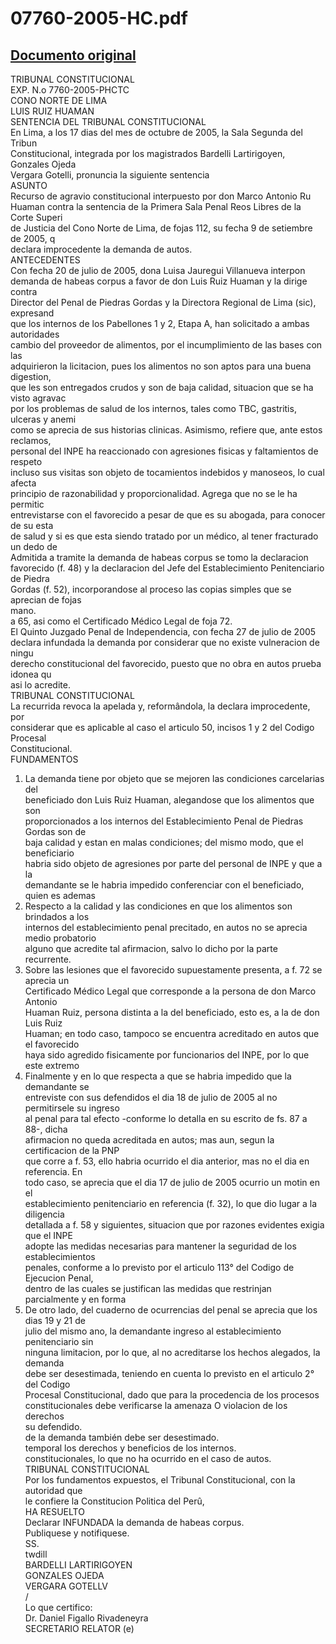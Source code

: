
07760-2005-HC.pdf
=================
  
[Documento original](https://tc.gob.pe/jurisprudencia/2006/07760-2005-HC.pdf)  
---  
TRIBUNAL CONSTITUCIONAL  
EXP. N.o 7760-2005-PHCTC  
CONO NORTE DE LIMA  
LUIS RUIZ HUAMAN  
SENTENCIA DEL TRIBUNAL CONSTITUCIONAL  
En Lima, a los 17 dias del mes de octubre de 2005, la Sala Segunda del Tribun  
Constitucional, integrada por los magistrados Bardelli Lartirigoyen, Gonzales Ojeda  
Vergara Gotelli, pronuncia la siguiente sentencia  
ASUNTO  
Recurso de agravio constitucional interpuesto por don Marco Antonio Ru  
Huaman contra la sentencia de la Primera Sala Penal Reos Libres de la Corte Superi  
de Justicia del Cono Norte de Lima, de fojas 112, su fecha 9 de setiembre de 2005, q  
declara improcedente la demanda de autos.  
ANTECEDENTES  
Con fecha 20 de julio de 2005, dona Luisa Jauregui Villanueva interpon  
demanda de habeas corpus a favor de don Luis Ruiz Huaman y la dirige contra  
Director del Penal de Piedras Gordas y la Directora Regional de Lima (sic), expresand  
que los internos de los Pabellones 1 y 2, Etapa A, han solicitado a ambas autoridades  
cambio del proveedor de alimentos, por el incumplimiento de las bases con las  
adquirieron la licitacion, pues los alimentos no son aptos para una buena digestion,  
que les son entregados crudos y son de baja calidad, situacion que se ha visto agravac  
por los problemas de salud de los internos, tales como TBC, gastritis, ulceras y anemi  
como se aprecia de sus historias clinicas. Asimismo, refiere que, ante estos reclamos,  
personal del INPE ha reaccionado con agresiones fisicas y faltamientos de respeto  
incluso sus visitas son objeto de tocamientos indebidos y manoseos, lo cual afecta  
principio de razonabilidad y proporcionalidad. Agrega que no se le ha permitic  
entrevistarse con el favorecido a pesar de que es su abogada, para conocer de su esta  
de salud y si es que esta siendo tratado por un médico, al tener fracturado un dedo de  
Admitida a tramite la demanda de habeas corpus se tomo la declaracion  
favorecido (f. 48) y la declaracion del Jefe del Establecimiento Penitenciario de Piedra  
Gordas (f. 52), incorporandose al proceso las copias simples que se aprecian de fojas  
mano.  
a 65, asi como el Certificado Médico Legal de foja 72.  
El Quinto Juzgado Penal de Independencia, con fecha 27 de julio de 2005  
declara infundada la demanda por considerar que no existe vulneracion de ningu  
derecho constitucional del favorecido, puesto que no obra en autos prueba idonea qu  
asi lo acredite.  
TRIBUNAL CONSTITUCIONAL  
La recurrida revoca la apelada y, reformândola, la declara improcedente, por  
considerar que es aplicable al caso el articulo 50, incisos 1 y 2 del Codigo Procesal  
Constitucional.  
FUNDAMENTOS  
1. La demanda tiene por objeto que se mejoren las condiciones carcelarias del  
beneficiado don Luis Ruiz Huaman, alegandose que los alimentos que son  
proporcionados a los internos del Establecimiento Penal de Piedras Gordas son de  
baja calidad y estan en malas condiciones; del mismo modo, que el beneficiario  
habria sido objeto de agresiones por parte del personal de INPE y que a la  
demandante se le habria impedido conferenciar con el beneficiado, quien es ademas  
2. Respecto a la calidad y las condiciones en que los alimentos son brindados a los  
internos del establecimiento penal precitado, en autos no se aprecia medio probatorio  
alguno que acredite tal afirmacion, salvo lo dicho por la parte recurrente.  
3. Sobre las lesiones que el favorecido supuestamente presenta, a f. 72 se aprecia un  
Certificado Médico Legal que corresponde a la persona de don Marco Antonio  
Huaman Ruiz, persona distinta a la del beneficiado, esto es, a la de don Luis Ruiz  
Huaman; en todo caso, tampoco se encuentra acreditado en autos que el favorecido  
haya sido agredido fisicamente por funcionarios del INPE, por lo que este extremo  
4. Finalmente y en lo que respecta a que se habria impedido que la demandante se  
entreviste con sus defendidos el dia 18 de julio de 2005 al no permitirsele su ingreso  
al penal para tal efecto -conforme lo detalla en su escrito de fs. 87 a 88-, dicha  
afirmacion no queda acreditada en autos; mas aun, segun la certificacion de la PNP  
que corre a f. 53, ello habria ocurrido el dia anterior, mas no el dia en referencia. En  
todo caso, se aprecia que el dia 17 de julio de 2005 ocurrio un motin en el  
establecimiento penitenciario en referencia (f. 32), lo que dio lugar a la diligencia  
detallada a f. 58 y siguientes, situacion que por razones evidentes exigia que el INPE  
adopte las medidas necesarias para mantener la seguridad de los establecimientos  
penales, conforme a lo previsto por el articulo 113° del Codigo de Ejecucion Penal,  
dentro de las cuales se justifican las medidas que restrinjan parcialmente y en forma  
5. De otro lado, del cuaderno de ocurrencias del penal se aprecia que los dias 19 y 21 de  
julio del mismo ano, la demandante ingreso al establecimiento penitenciario sin  
ninguna limitacion, por lo que, al no acreditarse los hechos alegados, la demanda  
debe ser desestimada, teniendo en cuenta lo previsto en el articulo 2° del Codigo  
Procesal Constitucional, dado que para la procedencia de los procesos  
constitucionales debe verificarse la amenaza O violacion de los derechos  
su defendido.  
de la demanda también debe ser desestimado.  
temporal los derechos y beneficios de los internos.  
constitucionales, lo que no ha ocurrido en el caso de autos.  
TRIBUNAL CONSTITUCIONAL  
Por los fundamentos expuestos, el Tribunal Constitucional, con la autoridad que  
le confiere la Constitucion Politica del Perû,  
HA RESUELTO  
Declarar INFUNDADA la demanda de habeas corpus.  
Publiquese y notifiquese.  
SS.  
twdill  
BARDELLI LARTIRIGOYEN  
GONZALES OJEDA  
VERGARA GOTELLV  
/  
Lo que certifico:  
Dr. Daniel Figallo Rivadeneyra  
SECRETARIO RELATOR (e)